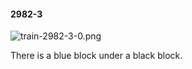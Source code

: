 #### 2982-3
![train-2982-3-0.png](https://github.com/lil-lab/nlvr/raw/master/nlvr/train/images/15/train-2982-3-0.png "train-2982-3-0.png")

There is a blue block under a black block.